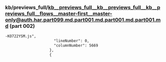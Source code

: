### kb/previews_full/kb__previews_full__kb__previews_full__kb__previews_full__flows__master-first__master-only@auth.har.part099.md.part001.md.part001.md.part001.md (part 002)

```md
-KO722YSM.js",
                      "lineNumber": 0,
                      "columnNumber": 5669
                    },
                    {
          
```

```
